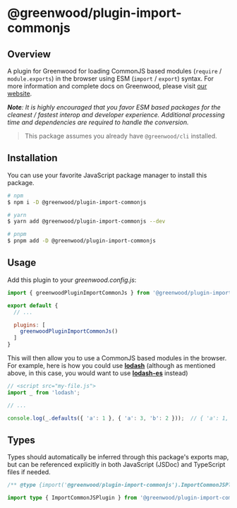 # @greenwood/plugin-import-commonjs

## Overview

A plugin for Greenwood for loading CommonJS based modules (`require` / `module.exports`) in the browser using ESM (`import` / `export`) syntax.  For more information and complete docs on Greenwood, please visit [our website](https://www.greenwoodjs.dev).

_**Note**: It is highly encouraged that you favor ESM based packages for the cleanest / fastest interop and developer experience.  Additional processing time and dependencies are required to handle the conversion._

> This package assumes you already have `@greenwood/cli` installed.

## Installation
You can use your favorite JavaScript package manager to install this package.

```bash
# npm
$ npm i -D @greenwood/plugin-import-commonjs

# yarn
$ yarn add @greenwood/plugin-import-commonjs --dev

# pnpm
$ pnpm add -D @greenwood/plugin-import-commonjs
```

## Usage

Add this plugin to your _greenwood.config.js_:

```javascript
import { greenwoodPluginImportCommonJs } from '@greenwood/plugin-import-commonjs';

export default {
  // ...

  plugins: [
    greenwoodPluginImportCommonJs()
  ]
}
```

This will then allow you to use a CommonJS based modules in the browser.   For example, here is how you could use [**lodash**](https://lodash.com/) (although as mentioned above, in this case, you would want to use [**lodash-es**](https://www.npmjs.com/package/lodash-es) instead)

```javascript
// <script src="my-file.js">
import _ from 'lodash';

// ...

console.log(_.defaults({ 'a': 1 }, { 'a': 3, 'b': 2 }));  // { 'a': 1, 'b': 2 }
```

## Types

Types should automatically be inferred through this package's exports map, but can be referenced explicitly in both JavaScript (JSDoc) and TypeScript files if needed.

```js
/** @type {import('@greenwood/plugin-import-commonjs').ImportCommonJSPlugin} */
```

```ts
import type { ImportCommonJSPlugin } from '@greenwood/plugin-import-commonjs';
```